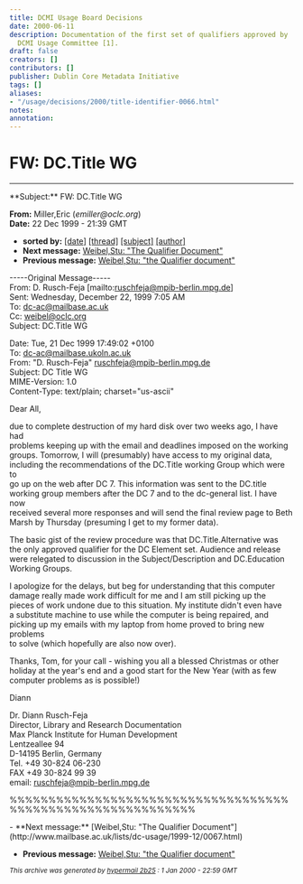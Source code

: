 ```yaml
---
title: DCMI Usage Board Decisions
date: 2000-06-11
description: Documentation of the first set of qualifiers approved by                      the
  DCMI Usage Committee [1].
draft: false
creators: []
contributors: []
publisher: Dublin Core Metadata Initiative
tags: []
aliases:
- "/usage/decisions/2000/title-identifier-0066.html"
notes: 
annotation: 
---
```


# FW: DC.Title WG

* * *

<!-- received="Thu Dec 23 15:24:06 1999" --><!-- isoreceived="19991223152406" --><!-- sent="Wed, 22 Dec 1999 16:39:08 -0500" --><!-- isosent="19991222213908" --><!-- name="Miller,Eric" --><!-- email="emiller@oclc.org" --><!-- subject="FW: DC.Title WG" --><!-- id="72B89459DD2BD211B5CD0000F840094E01B33DDC@oa3-server.dev.oclc.org" --><!-- inreplyto="DC.Title WG" --> **Subject:** FW: DC.Title WG  
**From:** Miller,Eric (_emiller@oclc.org_)  
**Date:** 22 Dec 1999 - 21:39 GMT

- **sorted by:** [[date]](http://www.mailbase.ac.uk/lists/dc-usage/1999-12/welcome.html#66) [[thread]](http://www.mailbase.ac.uk/lists/dc-usage/1999-12/thread.html#66) [[subject]](http://www.mailbase.ac.uk/lists/dc-usage/1999-12/subject.html#66) [[author]](http://www.mailbase.ac.uk/lists/dc-usage/1999-12/author.html#66) <!-- next="start" -->
- **Next message:** [Weibel,Stu: "The Qualifier Document"](http://www.mailbase.ac.uk/lists/dc-usage/1999-12/0067.html)
- **Previous message:** [Weibel,Stu: "the Qualifier document"](http://www.mailbase.ac.uk/lists/dc-usage/1999-12/0065.html) <!-- nextthread="start" -->
<!-- body="start" -->

-----Original Message-----   
From: D. Rusch-Feja [mailto:ruschfeja@mpib-berlin.mpg.de]   
Sent: Wednesday, December 22, 1999 7:05 AM   
To: dc-ac@mailbase.ac.uk   
Cc: weibel@oclc.org   
Subject: DC.Title WG

Date: Tue, 21 Dec 1999 17:49:02 +0100   
To: dc-ac@mailbase.ukoln.ac.uk   
From: "D. Rusch-Feja" <ruschfeja@mpib-berlin.mpg.de>   
Subject: DC Title WG   
MIME-Version: 1.0   
Content-Type: text/plain; charset="us-ascii"

Dear All,

due to complete destruction of my hard disk over two weeks ago, I have had   
problems keeping up with the email and deadlines imposed on the working   
groups. Tomorrow, I will (presumably) have access to my original data,   
including the recommendations of the DC.Title working Group which were to   
go up on the web after DC 7. This information was sent to the DC.title   
working group members after the DC 7 and to the dc-general list. I have now   
received several more responses and will send the final review page to Beth   
Marsh by Thursday (presuming I get to my former data).

The basic gist of the review procedure was that DC.Title.Alternative was   
the only approved qualifier for the DC Element set. Audience and release   
were relegated to discussion in the Subject/Description and DC.Education   
Working Groups.

I apologize for the delays, but beg for understanding that this computer   
damage really made work difficult for me and I am still picking up the   
pieces of work undone due to this situation. My institute didn't even have   
a substitute machine to use while the computer is being repaired, and   
picking up my emails with my laptop from home proved to bring new problems   
to solve (which hopefully are also now over).

Thanks, Tom, for your call - wishing you all a blessed Christmas or other   
holiday at the year's end and a good start for the New Year (with as few   
computer problems as is possible!)

Diann

Dr. Diann Rusch-Feja   
Director, Library and Research Documentation   
Max Planck Institute for Human Development   
Lentzeallee 94   
D-14195 Berlin, Germany   
Tel. +49 30-824 06-230   
FAX +49 30-824 99 39   
email: ruschfeja@mpib-berlin.mpg.de

%%%%%%%%%%%%%%%%%%%%%%%%%%%%%%%%%%%%%%%%%%%%%%%%%%%%%%%%%%%%

<!-- body="end" -->

<!-- next="start" -->- **Next message:** [Weibel,Stu: "The Qualifier Document"](http://www.mailbase.ac.uk/lists/dc-usage/1999-12/0067.html)
- **Previous message:** [Weibel,Stu: "the Qualifier document"](http://www.mailbase.ac.uk/lists/dc-usage/1999-12/0065.html) <!-- nextthread="start" -->
<!-- trailer="footer" -->

<small><em>This archive was generated by <a href="http://www.mailbase.ac.uk/docs/hypermail.html">hypermail 2b25</a> : <em>1 
Jan 2000 - 22:59 GMT</em> </em></small>

